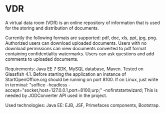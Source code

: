 # VDR
A virtual data room (VDR) is an online repository of information that is used for the storing and distribution of documents. 

Currently the following formats are supported: pdf, doc, xls, ppt, jpg, png.
Authorized users can download uploaded documents.
Users with no download permissions can view documents converted to pdf format containing confidentiality watermarks.
Users can ask questions and add comments to uploaded documents.

Requirements: Java EE 7 SDK, MySQL database, Maven. Tested on Glassfish 4.1.
Before starting the application an instance of StartOpenOffice.org should be running on port 8100. 
If on Linux, just write in terminal: "soffice -headless -accept=\"socket,host=127.0.0.1,port=8100;urp;\" -nofirststartwizard;
This is needed by JODConverter API used in the project.

Used technologies:
Java EE: EJB, JSF, Primefaces components, Bootstrap.

